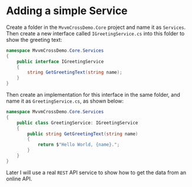 # Adding a simple Service

Create a folder in the `MvvmCrossDemo.Core` project and name it as `Services`. Then create a new interface called `IGreetingService.cs` into this folder to show the greeting text:

```csharp
namespace MvvmCrossDemo.Core.Services
{
    public interface IGreetingService
    {
        string GetGreetingText(string name);
    }
}
```

Then create an implementation for this interface in the same folder, and name it as `GreetingService.cs`, as shown below:

```csharp
namespace MvvmCrossDemo.Core.Services
{
    public class GreetingService: IGreetingService
    {
        public string GetGreetingText(string name)
        {
            return $"Hello World, {name}.";
        }
    }
}
```

Later I will use a real `REST` API service to show how to get the data from an online API.

